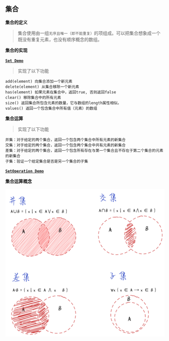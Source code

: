 ## 集合

**集合的定义**

> 集合使用由一组`无序且唯一（即不能重复）`的项组成。可以把集合想象成一个既没有重复元素，也没有顺序概念的数组。

**集合的实现**

**[`Set Demo`](./set.js)**

> 实现了以下功能

```
add(element) 向集合添加一个新元素
delete(element) 从集合移除一个新元素
has(element) 如果元素在集合中，返回true, 否则返回false
clear() 移除集合中的所有元素
size() 返回集合所包含元素的数量，它与数组的length属性相似。
values() 返回一个包含集合中所有值（元素）的数组
```

**集合运算**

> 实现了以下功能

```
并集：对于给定的两个集合，返回一个包含两个集合中所有元素的新集合
交集：对于给定的两个集合，返回一个包含两个集合中共有元素的新集合
差集：对于给定的两个集合，返回一个包含所有存在与第一个集合且不存在于第二个集合的元素的新集合
子集：验证一个给定集合是否是另一个集合的子集
```

**[`SetOperation Demo`](./set-operation.js)**

**集合运算概念**

![image](./assets/1.png)
